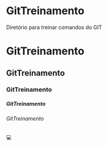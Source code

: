 # GitTreinamento
Diretório para treinar comandos do GIT

# GitTreinamento
## GitTreinamento
### GitTreinamento
##### GitTreinamento
###### GitTreinamento
:computer:
